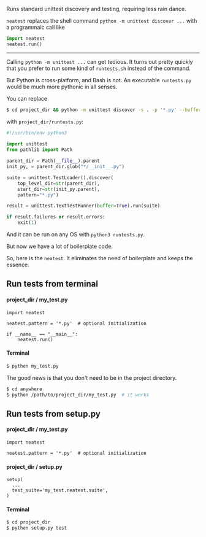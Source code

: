 Runs standard unittest discovery and testing, requiring less rain dance.

`neatest` replaces the shell command `python -m unittest discover ...`  with a programmaic call like

```python
import neatest
neatest.run()
```

-------------------------------------------------------------------------------

Calling `python -m unittest ...` can get tedious. It turns out pretty quickly that you prefer to run 
some kind of `runtests.sh` instead of the command.

But Python is cross-platform, and Bash is not.
An executable `runtests.py` would be much more pythonic in all senses.

You can replace

``` bash
$ cd project_dir && python -m unittest discover -s . -p '*.py' --buffer
```

with `project_dir/runtests.py`:

``` python
#!/usr/bin/env python3
 
import unittest
from pathlib import Path

parent_dir = Path(__file__).parent
init_py, = parent_dir.glob("*/__init__.py")

suite = unittest.TestLoader().discover(
    top_level_dir=str(parent_dir),
    start_dir=str(init_py.parent),
    pattern="*.py")

result = unittest.TextTestRunner(buffer=True).run(suite)

if result.failures or result.errors:
    exit(1)
```

And it can be run on any OS with `python3 runtests.py`.

But now we have a lot of boilerplate code.

So, here is the `neatest`. It eliminates the need of boilerplate and keeps the essence.  

## Run tests from terminal

#### project_dir / my_test.py

``` python3
import neatest

neatest.pattern = '*.py'  # optional initialization

if __name__ == "__main__":
    neatest.run()
```

#### Terminal

``` bash
$ python my_test.py
```

The good news is that you don't need to be in the project directory.

``` bash
$ cd anywhere
$ python /path/to/project_dir/my_test.py  # it works
```


## Run tests from setup.py

#### project_dir / my_test.py

``` python3
import neatest

neatest.pattern = '*.py'  # optional initialization
```

#### project_dir / setup.py

``` python3 
setup(
  ...
  test_suite='my_test.neatest.suite',
)
```

#### Terminal

``` bash
$ cd project_dir
$ python setup.py test
```

